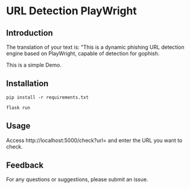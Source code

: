 # URL Detection PlayWright

## Introduction

The translation of your text is: "This is a dynamic phishing URL detection engine based on PlayWright, capable of detection for gophish.

This is a simple Demo.
## Installation

```
pip install -r requirements.txt
```

```
flask run
```

## Usage
Access http://localhost:5000/check?url= and enter the URL you want to check.

## Feedback
For any questions or suggestions, please submit an issue.